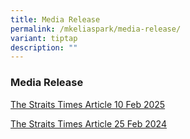 ```yaml
---
title: Media Release
permalink: /mkeliaspark/media-release/
variant: tiptap
description: ""
---
```

<h3><strong>Media Release</strong></h3>
<p></p>
<p><a href="/files/Media_Article_10_Feb.pdf" rel="noopener nofollow" target="_blank">The Straits Times Article 10 Feb 2025</a>
</p>
<p><a href="https://www.straitstimes.com/singapore/more-mother-tongue-language-learning-for-children-at-two-new-moe-run-pre-schools-from-2025" rel="noopener noreferrer nofollow" target="_blank">The Straits Times Article 25 Feb 2024</a>
</p>
<p></p>
<p></p>
